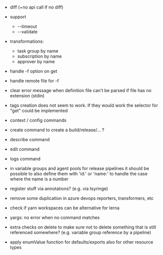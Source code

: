 - diff (+no api call if no diff)
- support
  - --timeout
  - --validate
- transformations:
  - task group by name
  - subscription by name
  - approver by name
- handle -f option on get
- handle remote file for -f
- clear error message when definition file can't be parsed if file has no extension (stdin)
- tags creation does not seem to work. If they would work the selector for "get" could be implemented
- context / config commands
- create command to create a build/release/... ?
- describe command
- edit command
- logs command
- in variable groups and agent pools for release pipelines it should be possible to also define them with 'id:' or 'name:' to handle the case where the name is a number

- register stuff via annotations? (e.g. via tsyringe)
- remove some duplication in azure devops reporters, transformers, etc
- check if yarn workspaces can be alternative for lerna
- yargs: no error when no command matches
- extra checks on delete to make sure not to delete something that is still referenced somewhere? (e.g. variable group reference by a pipeline)
- apply enumValue function for defaults/exports also for other resource types
